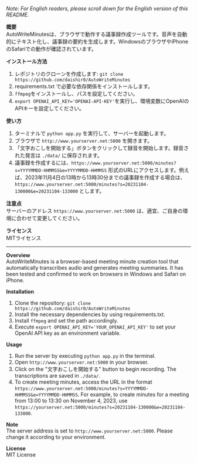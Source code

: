 *Note: For English readers, please scroll down for the English version of this README.*

**概要**  
AutoWriteMinutesは、ブラウザで動作する議事録作成ツールです。音声を自動的にテキスト化し、議事録の要約を生成します。WindowsのブラウザやiPhoneのSafariでの動作が確認されています。

**インストール方法**  
1. レポジトリのクローンを作成します: `git clone https://github.com/daishir0/AutoWriteMinutes`
2. requirements.txt で必要な依存関係をインストールします。
3. `ffmpeg`をインストールし、パスを設定してください。
4. `export OPENAI_API_KEY='OPENAI-API-KEY'`を実行し、環境変数にOpenAIのAPIキーを設定してください。

**使い方**  
1. ターミナルで `python app.py` を実行して、サーバーを起動します。
2. ブラウザで `http://www.yourserver.net:5000` を開きます。
3. 「文字おこしを開始する」ボタンをクリックして録音を開始します。録音された発言は `./data/` に保存されます。
4. 議事録を作成するには、`https://www.yourserver.net:5000/minutes?s=YYYYMMDD-HHMMSS&e=YYYYMMDD-HHMMSS` 形式のURLにアクセスします。例えば、2023年11月4日の13時から13時30分までの議事録を作成する場合は、`https://www.yourserver.net:5000/minutes?s=20231104-130000&e=20231104-133000` とします。

**注意点**  
サーバーのアドレス `https://www.yourserver.net:5000` は、適宜、ご自身の環境に合わせて変更してください。

**ライセンス**  
MITライセンス

---


**Overview**  
AutoWriteMinutes is a browser-based meeting minute creation tool that automatically transcribes audio and generates meeting summaries. It has been tested and confirmed to work on browsers in Windows and Safari on iPhone.

**Installation**  
1. Clone the repository: `git clone https://github.com/daishir0/AutoWriteMinutes`
2. Install the necessary dependencies by using requirements.txt.
3. Install `ffmpeg` and set the path accordingly.
4. Execute `export OPENAI_API_KEY='YOUR_OPENAI_API_KEY'` to set your OpenAI API key as an environment variable.

**Usage**  
1. Run the server by executing `python app.py` in the terminal.
2. Open `http://www.yourserver.net:5000` in your browser.
3. Click on the "文字おこしを開始する" button to begin recording. The transcriptions are saved in `./data/`.
4. To create meeting minutes, access the URL in the format `https://www.yourserver.net:5000/minutes?s=YYYYMMDD-HHMMSS&e=YYYYMMDD-HHMMSS`. For example, to create minutes for a meeting from 13:00 to 13:30 on November 4, 2023, use `https://yourserver.net:5000/minutes?s=20231104-130000&e=20231104-133000`.

**Note**  
The server address is set to `http://www.yourserver.net:5000`. Please change it according to your environment.

**License**  
MIT License
